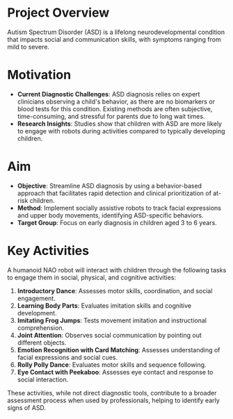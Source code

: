 # Project Overview
Autism Spectrum Disorder (ASD) is a lifelong neurodevelopmental condition that impacts social and communication skills, with symptoms ranging from mild to severe.

# Motivation

- **Current Diagnostic Challenges**: ASD diagnosis relies on expert clinicians observing a child's behavior, as there are no biomarkers or blood tests for this condition. Existing methods are often subjective, time-consuming, and stressful for parents due to long wait times.
- **Research Insights**: Studies show that children with ASD are more likely to engage with robots during activities compared to typically developing children.

# Aim

- **Objective**: Streamline ASD diagnosis by using a behavior-based approach that facilitates rapid detection and clinical prioritization of at-risk children.
- **Method**: Implement socially assistive robots to track facial expressions and upper body movements, identifying ASD-specific behaviors.
- **Target Group**: Focus on early diagnosis in children aged 3 to 6 years.

# Key Activities

A humanoid NAO robot will interact with children through the following tasks to engage them in social, physical, and cognitive activities:

1. **Introductory Dance**: Assesses motor skills, coordination, and social engagement.
2. **Learning Body Parts**: Evaluates imitation skills and cognitive development.
3. **Imitating Frog Jumps**: Tests movement imitation and instructional comprehension.
4. **Joint Attention**: Observes social communication by pointing out different objects.
5. **Emotion Recognition with Card Matching**: Assesses understanding of facial expressions and social cues.
6. **Rolly Polly Dance**: Evaluates motor skills and sequence following.
7. **Eye Contact with Peekaboo**: Assesses eye contact and response to social interaction.


These activities, while not direct diagnostic tools, contribute to a broader assessment process when used by professionals, helping to identify early signs of ASD.
